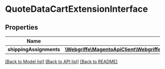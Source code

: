 # QuoteDataCartExtensionInterface

## Properties
Name | Type | Description | Notes
------------ | ------------- | ------------- | -------------
**shippingAssignments** | [**\Webgriffe\MagentoApiClient\Webgriffe\MagentoApiClient\Model\QuoteDataShippingAssignmentInterface[]**](QuoteDataShippingAssignmentInterface.md) |  | [optional] 

[[Back to Model list]](../README.md#documentation-for-models) [[Back to API list]](../README.md#documentation-for-api-endpoints) [[Back to README]](../README.md)


